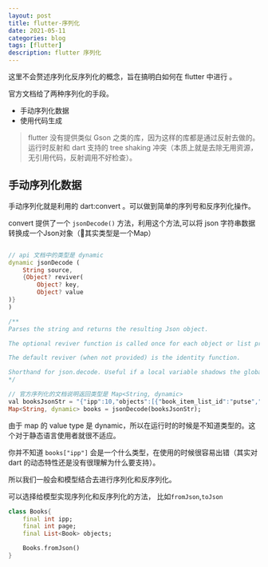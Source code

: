 ```yaml
---
layout: post
title: flutter-序列化
date: 2021-05-11
categories: blog
tags: [flutter]
description: flutter 序列化
---
```


这里不会赘述序列化反序列化的概念，旨在搞明白如何在 flutter 中进行 。

官方文档给了两种序列化的手段。

- 手动序列化数据
- 使用代码生成

> flutter 没有提供类似 Gson 之类的库，因为这样的库都是通过反射去做的。运行时反射和 dart 支持的 tree shaking 冲突（本质上就是去除无用资源，无引用代码，反射调用不好检查）。

## 手动序列化数据

手动序列化就是利用的 dart:convert 。可以做到简单的序列号和反序列化操作。

convert 提供了一个 `jsonDecode()` 方法，利用这个方法,可以将 json 字符串数据转换成一个Json对象（其实类型是一个Map）

``` dart

// api 文档中的类型是 dynamic
dynamic jsonDecode (
    String source,
    {Object? reviver(
        Object? key,
        Object? value
)}
)

/**
Parses the string and returns the resulting Json object.

The optional reviver function is called once for each object or list property that has been parsed during decoding. The key argument is either the integer list index for a list property, the string map key for object properties, or null for the final result.

The default reviver (when not provided) is the identity function.

Shorthand for json.decode. Useful if a local variable shadows the global json constant.
*/

// 官方序列化的文档说明返回类型是 Map<String, dynamic>
val booksJsonStr = "{"ipp":10,"objects":[{"book_item_list_id":"putse","book_type":0,"coins":0,"description":"匹配最新四级考纲，包含所有派生词，稳妥过四级","dictionary_id":"bcpxsc","ext_example_name":"","ext_example_type":1,"icon_url":"https:\/\/wordmaster_pub_image/tvbuvh/7e2398d03c75839c7cf3a561b16b0be6.f7d523801066b1361fb30cf71dba9edc.jpg?x-oss-process=image/quality,Q_80","use_ext_example":true,"use_original_example":false}]}"
Map<String, dynamic> books = jsonDecode(booksJsonStr);

```

由于 map 的 value type 是 dynamic，所以在运行时的时候是不知道类型的。这个对于静态语言使用者就很不适应。

你并不知道 `books["ipp"]` 会是一个什么类型，在使用的时候很容易出错（其实对 dart 的动态特性还是没有很理解为什么要支持）。

所以我们一般会和模型结合去进行序列化和反序列化。

可以选择给模型实现序列化和反序列化的方法， 比如`fromJson`,`toJson`

``` dart
class Books{
    final int ipp;
    final int page;
    final List<Book> objects;

    Books.fromJson()
}

```


